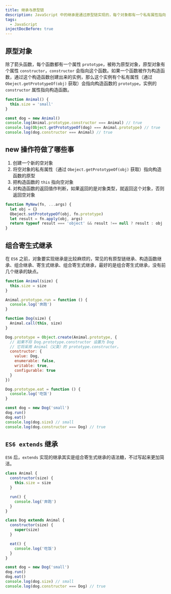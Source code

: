```yaml
---
title: 继承与原型链
description: JavaScript 中的继承是通过原型链实现的，每个对象都有一个私有属性指向另一个名为原型的对象。原型对象也有一个自己的原型，层层向上直到一个对象的原型为 null。根据定义，null 没有原型，并作为这个原型链中的最后一个环节。
tags:
  - JavaScript
injectDocBefore: true
---
```


## 原型对象

除了箭头函数，每个函数都有一个属性 `prototype`，被称为原型对象，原型对象有个属性 `constructor`，`constructor` 会指向这个函数。如果一个函数被作为构造函数，通过这个构造函数创建出来的实例，那么这个实例有个私有属性（通过 `Obeject.getPrototypeOf(obj)` 获取）会指向构造函数的 `prototype`，实例的 `constructor` 属性指向构造函数。

```js
function Animal() {
  this.size = 'small'
}

const dog = new Animal()
console.log(Animal.prototype.constructor === Animal) // true
console.log(Object.getPrototypeOf(dog) === Animal.prototype) // true
console.log(dog.constructor === Animal) // true
```

## new 操作符做了哪些事

1. 创建一个新的空对象
2. 将空对象的私有属性（通过 `Obeject.getPrototypeOf(obj)` 获取）指向构造函数的原型
3. 把构造函数的 `this` 指向空对象
4. 对构造函数的返回值作判断，如果返回的是对象类型，就返回这个对象，否则返回空对象

```js
function MyNew(fn, ...args) {
  let obj = {}
  Obeject.setPrototypeOf(obj, fn.prototype)
  let result = fn.apply(obj, args)
  return typeof result === 'object' && result !== null ? result : obj
}
```

## 组合寄生式继承

在 `ES6` 之前，对象要实现继承是比较麻烦的，常见的有原型链继承、构造函数继承、组合继承、寄生式继承、组合寄生式继承，最好的是组合寄生式继承，没有前几个继承的缺点。

```js
function Animal(size) {
  this.size = size
}

Animal.prototype.run = function () {
  console.log('奔跑')
}

function Dog(size) {
  Animal.call(this, size)
}

Dog.prototype = Object.create(Animal.prototype, {
  // 如果不将 Dog.prototype.constructor 设置为 Dog
  // 它将采用 Animal（父类）的 prototype.constructor。
  constructor: {
    value: Dog,
    enumerable: false,
    writable: true,
    configurable: true
  }
})

Dog.prototype.eat = function () {
  console.log('吃饭')
}

const dog = new Dog('small')
dog.run()
dog.eat()
console.log(dog.size) // small
console.log(dog.constructor === Dog) // true
```

## `ES6 extends` 继承

`ES6` 后，`extends` 实现的继承其实是组合寄生式继承的语法糖，不过写起来更加简洁。

```js
class Animal {
  constructor(size) {
    this.size = size
  }

  run() {
    console.log('奔跑')
  }
}

class Dog extends Animal {
  constructor(size) {
    super(size)
  }

  eat() {
    console.log('吃饭')
  }
}

const dog = new Dog('small')
dog.run()
dog.eat()
console.log(dog.size) // small
console.log(dog.constructor === Dog) // true
```
